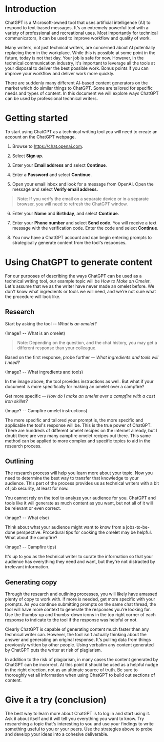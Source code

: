 # Introduction

ChatGPT is a Microsoft-owned tool that uses artificial intelligence (AI)
to respond to text-based messages. It's an extremely powerful tool with
a variety of professional and recreational uses. Most importantly for
technical communicators, it can be used to improve workflow and quality
of work.

Many writers, not just technical writers, are concerned about AI
potentially replacing them in the workplace. While this is possible at
some point in the future, today is not that day. Your job is safe for
now. However, in the technical communication industry, it's important to
leverage all the tools at your disposal to deliver the best possible
work. Bonus points if you can improve your workflow and deliver work
more quickly.

There are suddenly many different AI-based content generators on the
market which do similar things to ChatGPT. Some are tailored for
specific needs and types of content. In this document we will explore
ways ChatGPT can be used by professional technical writers.

# Getting started

To start using ChatGPT as a technical writing tool you will need to
create an account on the ChatGPT webpage.

1.  Browse to <https://chat.openai.com>.

2.  Select **Sign up**.

3.  Enter your **Email address** and select **Continue**.

4.  Enter a **Password** and select **Continue**.

5.  Open your email inbox and look for a message from OpenAI. Open the
    message and select **Verify email address**.

> Note: If you verify the email on a separate device or in a separate
> browser, you will need to refresh the ChatGPT window.

6.  Enter your **Name** and **Birthday**, and select **Continue**.

7.  Enter your **Phone number** and select **Send code**. You will
    receive a text message with the verification code. Enter the code
    and select **Continue**.

8.  You now have a ChatGPT account and can begin entering prompts to
    strategically generate content from the tool's responses.

# Using ChatGPT to generate content

For our purposes of describing the ways ChatGPT can be used as a
technical writing tool, our example topic will be *How to Make an
Omelet*. Let's assume that we as the writer have never made an omelet
before. We don't know what ingredients or tools we will need, and we're
not sure what the procedure will look like.

## Research

Start by asking the tool -- *What is an omelet?*

(Image? -- What is an omelet)

> Note: Depending on the question, and the chat history, you may get a
> different response than your colleague.

Based on the first response, probe further -- *What ingredients and
tools will I need?*

(Image? -- What ingredients and tools)

In the image above, the tool provides instructions as well. But what if
your document is more specifically for making an omelet over a campfire?

Get more specific -- *How do I make an omelet over a campfire with a
cast iron skillet?*

(Image? -- Campfire omelet instructions)

The more specific and tailored your prompt is, the more specific and
applicable the tool's response will be. This is the true power of
ChatGPT. There are hundreds of different omelet recipes on the internet
already, but I doubt there are very many campfire omelet recipes out
there. This same method can be applied to more complex and specific
topics to aid in the research process.

## Outlining

The research process will help you learn more about your topic. Now you
need to determine the best way to transfer that knowledge to your
audience. This part of the process provides us as technical writers with
a bit of job security, at least for now.

You cannot rely on the tool to analyze your audience for you. ChatGPT
and tools like it will generate as much content as you want, but not all
of it will be relevant or even correct.

(Image? -- What else)

Think about what your audience might want to know from a jobs-to-be-done
perspective. Procedural tips for cooking the omelet may be helpful. What
about the campfire?

(Image? -- Campfire tips)

It's up to you as the technical writer to curate the information so that
your audience has everything they need and want, but they're not
distracted by irrelevant information.

## Generating copy

Through the research and outlining processes, you will likely have
amassed plenty of copy to work with. If more is needed, get more
specific with your prompts. As you continue submitting prompts on the
same chat thread, the tool will have more context to generate the
responses you're looking for. Use the thumbs-up and thumbs-down icons in
the top right corner of each response to indicate to the tool if the
response was helpful or not.

Clearly ChatGPT is capable of generating content much faster than any
technical writer can. However, the tool isn't actually thinking about
the answer and generating an original response. It's pulling data from
things previously written by other people. Using verbatim any content
generated by ChatGPT puts the writer at risk of plagiarism.

In addition to the risk of plagiarism, in many cases the content
generated by ChatGPT can be incorrect. At this point it should be used
as a helpful nudge in the right direction, not as an ultimate source of
truth. Be sure to thoroughly vet all information when using ChatGPT to
build out sections of content.

# Give it a try (conclusion)

The best way to learn more about ChatGPT is to log in and start using
it. Ask it about itself and it will tell you everything you want to
know. Try researching a topic that's interesting to you and use your
findings to write something useful to you or your peers. Use the
strategies above to probe and develop your ideas into a cohesive
deliverable.
